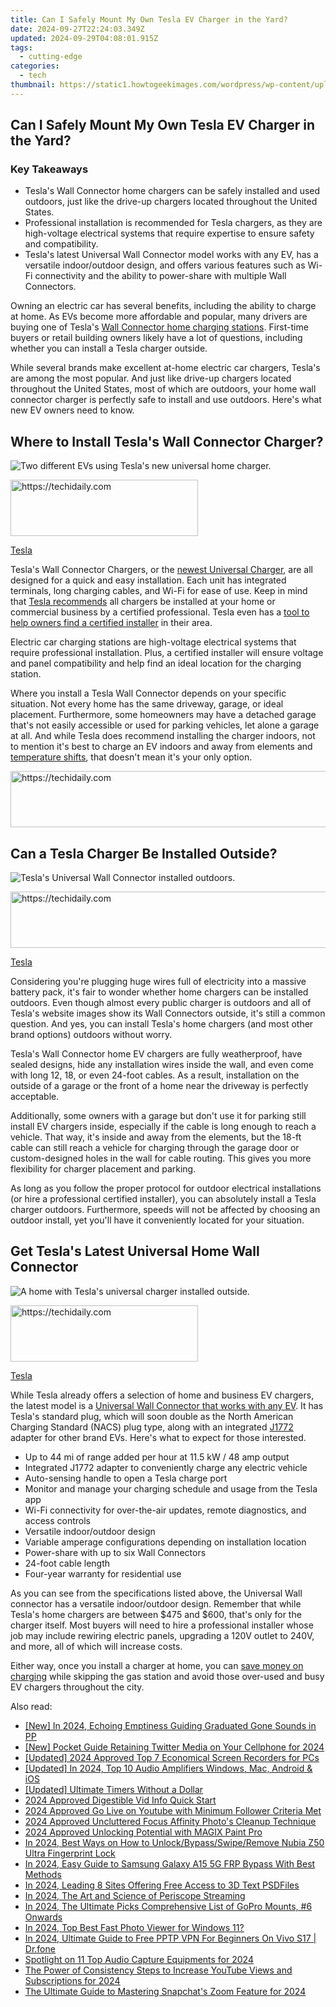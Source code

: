 ```yaml
---
title: Can I Safely Mount My Own Tesla EV Charger in the Yard?
date: 2024-09-27T22:24:03.349Z
updated: 2024-09-29T04:08:01.915Z
tags:
  - cutting-edge
categories:
  - tech
thumbnail: https://static1.howtogeekimages.com/wordpress/wp-content/uploads/2023/08/wall-connector-outside.jpg
---
```


## Can I Safely Mount My Own Tesla EV Charger in the Yard?

### Key Takeaways

* Tesla's Wall Connector home chargers can be safely installed and used outdoors, just like the drive-up chargers located throughout the United States.
* Professional installation is recommended for Tesla chargers, as they are high-voltage electrical systems that require expertise to ensure safety and compatibility.
* Tesla's latest Universal Wall Connector model works with any EV, has a versatile indoor/outdoor design, and offers various features such as Wi-Fi connectivity and the ability to power-share with multiple Wall Connectors.

 Owning an electric car has several benefits, including the ability to charge at home. As EVs become more affordable and popular, many drivers are buying one of Tesla's [Wall Connector home charging stations](https://unlock-android.techidaily.com/still-using-pattern-locks-with-infinix-smart-7-tips-tricks-and-helpful-advice-by-drfone-android/). First-time buyers or retail building owners likely have a lot of questions, including whether you can install a Tesla charger outside.

 While several brands make excellent at-home electric car chargers, Tesla's are among the most popular. And just like drive-up chargers located throughout the United States, most of which are outdoors, your home wall connector charger is perfectly safe to install and use outdoors. Here's what new EV owners need to know.

##  Where to Install Tesla's Wall Connector Charger?

![Two different EVs using Tesla's new universal home charger.](https://static1.howtogeekimages.com/wordpress/wp-content/uploads/2023/08/tesla-vw-ev-driveway-charging.jpg) 

<!-- affiliate ads begin -->
<a href="https://wigfever.sjv.io/c/5597632/1995803/22899" target="_top" id="1995803">
  <img src="//a.impactradius-go.com/display-ad/22899-1995803" border="0" alt="https://techidaily.com" width="300" height="90"/>
</a>
<img height="0" width="0" src="https://wigfever.sjv.io/i/5597632/1995803/22899" style="position:absolute;visibility:hidden;" border="0" />
<!-- affiliate ads end -->

[Tesla](https://shop.tesla.com/product/universal-wall-connector)

 Tesla's Wall Connector Chargers, or the [newest Universal Charger](https://unlock-android.techidaily.com/still-using-pattern-locks-with-infinix-smart-7-tips-tricks-and-helpful-advice-by-drfone-android/), are all designed for a quick and easy installation. Each unit has integrated terminals, long charging cables, and Wi-Fi for ease of use. Keep in mind that [Tesla recommends](https://www.tesla.com/support/charging/wall-connector/installing) all chargers be installed at your home or commercial business by a certified professional. Tesla even has a [tool to help owners find a certified installer](https://www.tesla.com/support/certified-installers?productType=homecharging) in their area.

 Electric car charging stations are high-voltage electrical systems that require professional installation. Plus, a certified installer will ensure voltage and panel compatibility and help find an ideal location for the charging station.

 Where you install a Tesla Wall Connector depends on your specific situation. Not every home has the same driveway, garage, or ideal placement. Furthermore, some homeowners may have a detached garage that's not easily accessible or used for parking vehicles, let alone a garage at all. And while Tesla does recommend installing the charger indoors, not to mention it's best to charge an EV indoors and away from elements and [temperature shifts](https://some-techniques.techidaily.com/new-how-to-use-luts-in-premiere-pro/), that doesn't mean it's your only option.

<!-- affiliate ads begin -->
<a href="https://appsumo.8odi.net/c/5597632/2144277/7443" target="_top" id="2144277">
  <img src="//a.impactradius-go.com/display-ad/7443-2144277" border="0" alt="https://techidaily.com" width="600" height="90"/>
</a>
<img height="0" width="0" src="https://appsumo.8odi.net/i/5597632/2144277/7443" style="position:absolute;visibility:hidden;" border="0" />
<!-- affiliate ads end -->

##  Can a Tesla Charger Be Installed Outside?

![Tesla's Universal Wall Connector installed outdoors.](https://static1.howtogeekimages.com/wordpress/wp-content/uploads/2023/08/tesla-outdoors-charger.jpg) 

<!-- affiliate ads begin -->
<a href="https://appsumo.8odi.net/c/5597632/2118305/7443" target="_top" id="2118305">
  <img src="//a.impactradius-go.com/display-ad/7443-2118305" border="0" alt="https://techidaily.com" width="728" height="90"/>
</a>
<img height="0" width="0" src="https://appsumo.8odi.net/i/5597632/2118305/7443" style="position:absolute;visibility:hidden;" border="0" />
<!-- affiliate ads end -->

[Tesla](https://shop.tesla.com/product/universal-wall-connector)

 Considering you're plugging huge wires full of electricity into a massive battery pack, it's fair to wonder whether home chargers can be installed outdoors. Even though almost every public charger is outdoors and all of Tesla's website images show its Wall Connectors outside, it's still a common question. And yes, you can install Tesla's home chargers (and most other brand options) outdoors without worry.

 Tesla's Wall Connector home EV chargers are fully weatherproof, have sealed designs, hide any installation wires inside the wall, and even come with long 12, 18, or even 24-foot cables. As a result, installation on the outside of a garage or the front of a home near the driveway is perfectly acceptable.

 Additionally, some owners with a garage but don't use it for parking still install EV chargers inside, especially if the cable is long enough to reach a vehicle. That way, it's inside and away from the elements, but the 18-ft cable can still reach a vehicle for charging through the garage door or custom-designed holes in the wall for cable routing. This gives you more flexibility for charger placement and parking.

 As long as you follow the proper protocol for outdoor electrical installations (or hire a professional certified installer), you can absolutely install a Tesla charger outdoors. Furthermore, speeds will not be affected by choosing an outdoor install, yet you'll have it conveniently located for your situation.

##  Get Tesla's Latest Universal Home Wall Connector

![A home with Tesla's universal charger installed outside.](https://static1.howtogeekimages.com/wordpress/wp-content/uploads/2023/08/tesla-home-charger.jpg) 

<!-- affiliate ads begin -->
<a href="https://aligracehair.sjv.io/c/5597632/2016165/19272" target="_top" id="2016165">
  <img src="//a.impactradius-go.com/display-ad/19272-2016165" border="0" alt="https://techidaily.com" width="300" height="90"/>
</a>
<img height="0" width="0" src="https://aligracehair.sjv.io/i/5597632/2016165/19272" style="position:absolute;visibility:hidden;" border="0" />
<!-- affiliate ads end -->

[Tesla](https://shop.tesla.com/product/universal-wall-connector) 

 While Tesla already offers a selection of home and business EV chargers, the latest model is a [Universal Wall Connector that works with any EV](https://unlock-android.techidaily.com/still-using-pattern-locks-with-infinix-smart-7-tips-tricks-and-helpful-advice-by-drfone-android/). It has Tesla's standard plug, which will soon double as the North American Charging Standard (NACS) plug type, along with an integrated [J1772](https://data-safeguard.techidaily.com/1721202660702-stellar-file-eraser-5-windows-standard-en-setting-scheduler-for/) adapter for other brand EVs. Here's what to expect for those interested.

* Up to 44 mi of range added per hour at 11.5 kW / 48 amp output
* Integrated J1772 adapter to conveniently charge any electric vehicle
* Auto-sensing handle to open a Tesla charge port
* Monitor and manage your charging schedule and usage from the Tesla app
* Wi-Fi connectivity for over-the-air updates, remote diagnostics, and access controls
* Versatile indoor/outdoor design
* Variable amperage configurations depending on installation location
* Power-share with up to six Wall Connectors
* 24-foot cable length
* Four-year warranty for residential use

 As you can see from the specifications listed above, the Universal Wall connector has a versatile indoor/outdoor design. Remember that while Tesla's home chargers are between $475 and $600, that's only for the charger itself. Most buyers will need to hire a professional installer whose job may include rewiring electric panels, upgrading a 120V outlet to 240V, and more, all of which will increase costs.

 Either way, once you install a charger at home, you can [save money on charging](https://some-knowledge.techidaily.com/grau-gmbhs-video-restoration-suite-comprehensive-hardware-and-software-fixes/) while skipping the gas station and avoid those over-used and busy EV chargers throughout the city.

<ins class="adsbygoogle"
     style="display:block"
     data-ad-format="autorelaxed"
     data-ad-client="ca-pub-7571918770474297"
     data-ad-slot="1223367746"></ins>

<ins class="adsbygoogle"
     style="display:block"
     data-ad-client="ca-pub-7571918770474297"
     data-ad-slot="8358498916"
     data-ad-format="auto"
     data-full-width-responsive="true"></ins>

<span class="atpl-alsoreadstyle">Also read:</span>
<div><ul>
<li><a href="https://fox-links.techidaily.com/new-in-2024-echoing-emptiness-guiding-graduated-gone-sounds-in-pp/"><u>[New] In 2024, Echoing Emptiness Guiding Graduated Gone Sounds in PP</u></a></li>
<li><a href="https://twitter-videos.techidaily.com/new-pocket-guide-retaining-twitter-media-on-your-cellphone-for-2024/"><u>[New] Pocket Guide Retaining Twitter Media on Your Cellphone for 2024</u></a></li>
<li><a href="https://visual-screen-recording.techidaily.com/updated-2024-approved-top-7-economical-screen-recorders-for-pcs/"><u>[Updated] 2024 Approved Top 7 Economical Screen Recorders for PCs</u></a></li>
<li><a href="https://youtube-web.techidaily.com/ed-in-2024-top-10-audio-amplifiers-windows-mac-android-and-ios/"><u>[Updated] In 2024, Top 10 Audio Amplifiers Windows, Mac, Android & iOS</u></a></li>
<li><a href="https://some-skills.techidaily.com/updated-ultimate-timers-without-a-dollar/"><u>[Updated] Ultimate Timers Without a Dollar</u></a></li>
<li><a href="https://youtube-web.techidaily.com/approved-digestible-vid-info-quick-start/"><u>2024 Approved Digestible Vid Info Quick Start</u></a></li>
<li><a href="https://some-knowledge.techidaily.com/2024-approved-go-live-on-youtube-with-minimum-follower-criteria-met/"><u>2024 Approved Go Live on Youtube with Minimum Follower Criteria Met</u></a></li>
<li><a href="https://some-skills.techidaily.com/2024-approved-uncluttered-focus-affinity-photos-cleanup-technique/"><u>2024 Approved Uncluttered Focus Affinity Photo's Cleanup Technique</u></a></li>
<li><a href="https://some-skills.techidaily.com/2024-approved-unlocking-potential-with-magix-paint-pro/"><u>2024 Approved Unlocking Potential with MAGIX Paint Pro</u></a></li>
<li><a href="https://easy-unlock-android.techidaily.com/in-2024-best-ways-on-how-to-unlockbypassswiperemove-nubia-z50-ultra-fingerprint-lock-by-drfone-android/"><u>In 2024, Best Ways on How to Unlock/Bypass/Swipe/Remove Nubia Z50 Ultra Fingerprint Lock</u></a></li>
<li><a href="https://android-frp.techidaily.com/in-2024-easy-guide-to-samsung-galaxy-a15-5g-frp-bypass-with-best-methods-by-drfone-android/"><u>In 2024, Easy Guide to Samsung Galaxy A15 5G FRP Bypass With Best Methods</u></a></li>
<li><a href="https://some-skills.techidaily.com/in-2024-leading-8-sites-offering-free-access-to-3d-text-psdfiles/"><u>In 2024, Leading 8 Sites Offering Free Access to 3D Text PSDFiles</u></a></li>
<li><a href="https://some-skills.techidaily.com/in-2024-the-art-and-science-of-periscope-streaming/"><u>In 2024, The Art and Science of Periscope Streaming</u></a></li>
<li><a href="https://some-skills.techidaily.com/in-2024-the-ultimate-picks-comprehensive-list-of-gopro-mounts-6-onwards/"><u>In 2024, The Ultimate Picks Comprehensive List of GoPro Mounts, #6 Onwards</u></a></li>
<li><a href="https://some-skills.techidaily.com/in-2024-top-best-fast-photo-viewer-for-windows-11/"><u>In 2024, Top Best Fast Photo Viewer for Windows 11?</u></a></li>
<li><a href="https://phone-solutions.techidaily.com/in-2024-ultimate-guide-to-free-pptp-vpn-for-beginners-on-vivo-s17-drfone-by-drfone-virtual-android/"><u>In 2024, Ultimate Guide to Free PPTP VPN For Beginners On Vivo S17 | Dr.fone</u></a></li>
<li><a href="https://screen-video-capture.techidaily.com/spotlight-on-11-top-audio-capture-equipments-for-2024/"><u>Spotlight on 11 Top Audio Capture Equipments for 2024</u></a></li>
<li><a href="https://some-skills.techidaily.com/the-power-of-consistency-steps-to-increase-youtube-views-and-subscriptions-for-2024/"><u>The Power of Consistency Steps to Increase YouTube Views and Subscriptions for 2024</u></a></li>
<li><a href="https://some-skills.techidaily.com/the-ultimate-guide-to-mastering-snapchats-zoom-feature-for-2024/"><u>The Ultimate Guide to Mastering Snapchat's Zoom Feature for 2024</u></a></li>
</ul></div>

